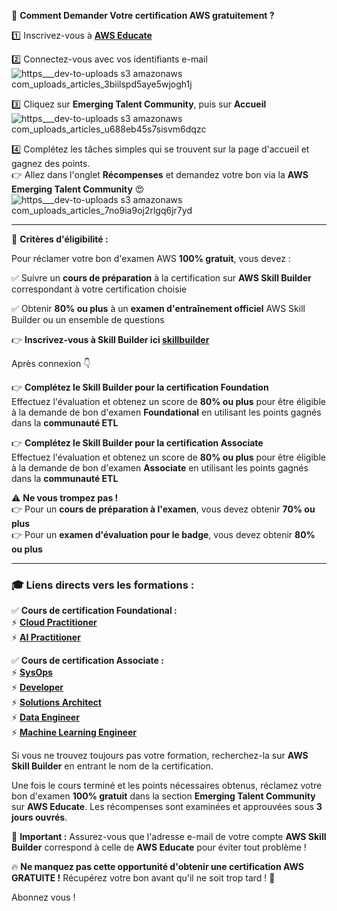 🚀 **Comment Demander Votre certification AWS gratuitement ?**  

1️⃣ Inscrivez-vous à [**AWS Educate**  ](https://aws.amazon.com/education/awseducate/)

2️⃣ Connectez-vous avec vos identifiants e-mail  
![https___dev-to-uploads s3 amazonaws com_uploads_articles_3biilspd5aye5wjogh1j](https://github.com/user-attachments/assets/03339f2c-3693-4ebf-8603-92755c076c4f)



3️⃣ Cliquez sur **Emerging Talent Community**, puis sur **Accueil**  
![https___dev-to-uploads s3 amazonaws com_uploads_articles_u688eb45s7sisvm6dqzc](https://github.com/user-attachments/assets/8cfc689c-76f6-4c32-8030-d95848686f27)


4️⃣ Complétez les tâches simples qui se trouvent sur la page d'accueil et gagnez des points.  
👉 Allez dans l'onglet **Récompenses** et demandez votre bon via la **AWS Emerging Talent Community** 😍  
![https___dev-to-uploads s3 amazonaws com_uploads_articles_7no9ia9oj2rlgq6jr7yd](https://github.com/user-attachments/assets/e4576e95-c38d-4c0e-a4e7-5dc3b15d4286)


---

🎯 **Critères d'éligibilité :**  

Pour réclamer votre bon d'examen AWS **100% gratuit**, vous devez :  

✅ Suivre un **cours de préparation** à la certification sur **AWS Skill Builder** correspondant à votre certification choisie  

✅ Obtenir **80% ou plus** à un **examen d'entraînement officiel** AWS Skill Builder ou un ensemble de questions  


👉 **Inscrivez-vous à Skill Builder ici [skillbuilder](https://www.aws.training/)**  

Après connexion 👇  

👉 **Complétez le Skill Builder pour la certification Foundation**  
Effectuez l'évaluation et obtenez un score de **80% ou plus** pour être éligible à la demande de bon d'examen **Foundational** en utilisant les points gagnés dans la **communauté ETL**  

👉 **Complétez le Skill Builder pour la certification Associate**  
Effectuez l'évaluation et obtenez un score de **80% ou plus** pour être éligible à la demande de bon d'examen **Associate** en utilisant les points gagnés dans la **communauté ETL**  

⚠️ **Ne vous trompez pas !**  
👉 Pour un **cours de préparation à l'examen**, vous devez obtenir **70% ou plus**  
👉 Pour un **examen d'évaluation pour le badge**, vous devez obtenir **80% ou plus**  

---

### 🎓 **Liens directs vers les formations :**  

✅ **Cours de certification Foundational :**  
⚡ **[Cloud Practitioner](https://explore.skillbuilder.aws/learn?trk=c874993c-4bab-47c1-b1ff-ecdd03c83d1f&sc_channel=el)**  
⚡ **[AI Practitioner](https://skillbuilder.aws/exam-prep/ai-practitioner?trk=c874993c-4bab-47c1-b1ff-ecdd03c83d1f&sc_channel=el)**  

✅ **Cours de certification Associate :**  
⚡ **[SysOps](https://skillbuilder.aws/exam-prep/cloud-practitioner?trk=c874993c-4bab-47c1-b1ff-ecdd03c83d1f&sc_channel=el)**  
⚡ **[Developer](https://skillbuilder.aws/exam-prep/developer-associate/?trk=c874993c-4bab-47c1-b1ff-ecdd03c83d1f&sc_channel=el)**  
⚡ **[Solutions Architect](https://skillbuilder.aws/exam-prep/solutions-architect-associate?trk=c874993c-4bab-47c1-b1ff-ecdd03c83d1f&sc_channel=el)**  
⚡ **[Data Engineer](https://skillbuilder.aws/exam-prep/data-engineer-associate/?trk=c874993c-4bab-47c1-b1ff-ecdd03c83d1f&sc_channel=el)**  
⚡ **[Machine Learning Engineer](https://skillbuilder.aws/exam-prep/machine-learning-engineer-associate?trk=c874993c-4bab-47c1-b1ff-ecdd03c83d1f&sc_channel=el)**  

Si vous ne trouvez toujours pas votre formation, recherchez-la sur **AWS Skill Builder** en entrant le nom de la certification.  

Une fois le cours terminé et les points nécessaires obtenus, réclamez votre bon d'examen **100% gratuit** dans la section **Emerging Talent Community** sur **AWS Educate**. Les récompenses sont examinées et approuvées sous **3 jours ouvrés**.  

📢 **Important :** Assurez-vous que l'adresse e-mail de votre compte **AWS Skill Builder** correspond à celle de **AWS Educate** pour éviter tout problème !  

🔥 **Ne manquez pas cette opportunité d'obtenir une certification AWS GRATUITE !** Récupérez votre bon avant qu'il ne soit trop tard ! 🚀  

Abonnez vous ! 
